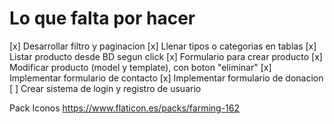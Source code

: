 # Lo que falta por hacer
[x] Desarrollar filtro y paginacion
[x] Llenar tipos o categorias en tablas 
[x] Listar producto desde BD segun click 
[x] Formulario para crear producto 
[x] Modificar producto (model y template), con boton "eliminar"
[x] Implementar formulario de contacto
[x] Implementar formulario de donacion
[ ] Crear sistema de login y registro de usuario

Pack Iconos
https://www.flaticon.es/packs/farming-162